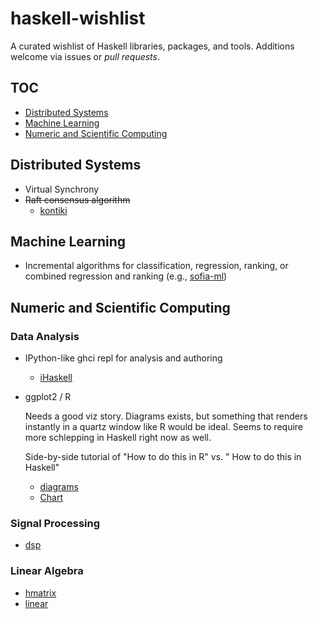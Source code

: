 # haskell-wishlist

A curated wishlist of Haskell libraries, packages, and tools.
Additions welcome via issues or _pull requests_.

## TOC

- [Distributed Systems](#distributed-systems)
- [Machine Learning](#machine-learning)
- [Numeric and Scientific Computing](#numeric-and-scientific-computing)

## Distributed Systems

- Virtual Synchrony
- ~~Raft consensus algorithm~~
  - [kontiki](https://github.com/NicolasT/kontiki)


## Machine Learning

- Incremental algorithms for classification, regression, ranking, or combined regression and ranking (e.g., [sofia-ml](https://code.google.com/p/sofia-ml/))

## Numeric and Scientific Computing

### Data Analysis

- IPython-like ghci repl for analysis and authoring
  - [iHaskell](https://github.com/gibiansky/IHaskell)

- ggplot2 / R

  Needs a good viz story. Diagrams exists, but something that
  renders instantly in a quartz window like R would be ideal. Seems
  to require more schlepping in Haskell right now as well.

  Side-by-side tutorial of "How to do this in R" vs. " How to do
  this in Haskell"

  - [diagrams](https://hackage.haskell.org/package/diagrams)
  - [Chart](https://hackage.haskell.org/package/Chart)

### Signal Processing

- [dsp](https://hackage.haskell.org/package/dsp)

### Linear Algebra

- [hmatrix](http://hackage.haskell.org/package/hmatrix)
- [linear](http://hackage.haskell.org/package/linear)

